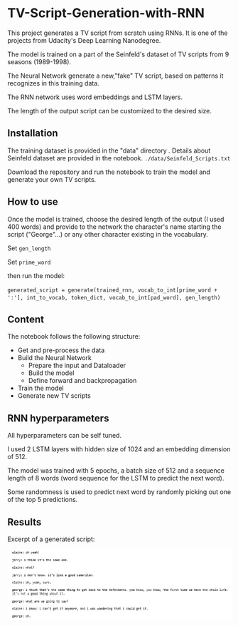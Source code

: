 # TV-Script-Generation-with-RNN

This project generates a TV script from scratch using RNNs. It is one of the projects from Udacity's Deep Learning Nanodegree.

The model is trained on a part of the Seinfeld's dataset of TV scripts from 9 seasons (1989-1998).

The Neural Network generate a new,"fake" TV script, based on patterns it recognizes in this training data.

The RNN network uses word embeddings and LSTM layers.

The length of the output script can be customized to the desired size.


## Installation

The training dataset is provided in the "data" directory . Details about Seinfeld dataset are provided in the notebook.
`./data/Seinfeld_Scripts.txt`

Download the repository and run the notebook to train the model and generate your own TV scripts.


## How to use

Once the model is trained, choose the desired length of the output (I used 400 words) and provide to the network the character's name starting the script ("George"...) or any other character existing in the vocabulary.

Set `gen_length`

Set `prime_word`

then run the model:

`generated_script = generate(trained_rnn, vocab_to_int[prime_word + ':'], int_to_vocab, token_dict, vocab_to_int[pad_word], gen_length)`


## Content

The notebook follows the following structure:
- Get and pre-process the data
- Build the Neural Network
  - Prepare the input and Dataloader
  - Build the model
  - Define forward and backpropagation
- Train the model
- Generate new TV scripts


## RNN hyperparameters

All hyperparameters can be self tuned.

I used 2 LSTM layers with hidden size of 1024 and an embedding dimension of 512.

The model was trained with 5 epochs, a batch size of 512 and a sequence length of 8 words (word sequence for the LSTM to predict the next word).

Some randomness is used to predict next word by randomly picking out one of the top 5 predictions.


## Results

Excerpt of a generated script:

![](generated_script.PNG)
